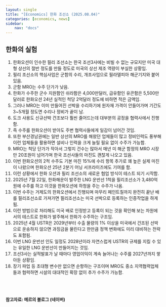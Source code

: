 ```yaml
---
layout: single
title: "[Economics] 한화 조선소 (2025.08.04)"
categories: [economics, news]
sidebar:
    nav: "docs"
---
```


## 한화의 실험
1. 한화오션이 인수한 필리 조선소는 한국 조선3사에는 비빌 수 없는 규모지만 미국 대형 상선의 절반 정도를 만들 정도로 미국의 상선 제조 역량이 부실한 상황임.
1. 필리 조선소의 핵심사업은 군함의 수리, 개조사업으로 필라델피아 해군기지와 붙어있음.
1. 군함 MRO는 수주 단가가 낮음.
1. 한화가 수주한 군수 지원함인 쉬라함은 4,000만달러, 급유함인 유콘함은 5,500만달러로 한화오션 24년 실적인 척당 2억달러 정도에 비하면 적은 금액임.
1. 그러나 MRO는 이미 만들어진 선박을 수리하기에 원자재 가격이 안들어가며 기간도 3~5개월 정도면 수리나 정비가 끝이 남.
1. 도크 사용도 신규선박 건조보다 훨씬 줄어드는데 대부분의 공정을 협력사에서 진행함.
1. 즉 수주를 한화오션이 받아도 주변 협력사들에게 일감이 넘어간 것임.
1. 또한 부산경남권에는 일반 상선의 MRO를 해왔던 업체들이 많고 정비인력도 풍부해 이런 업체들을 활용하면 설비나 인력을 크게 늘릴 필요 없이 수주가 가능함.
1. MRO는 척당 단가가 작아서 그렇지 건수는 많아서 매년 미 해군 함정의 MRO 시장만 20조원이 넘어가며 한국 조선사들의 마진도 괜찮게 나오고 있음.
1. 이번 한화오션의 2척 수주도 기본 마진 15%에 수리 항목 추가로 꽤 높은 실제 마진이 나왔으며 한화오션 25년 2분기 어닝 서프라이즈에도 기여를 함.
1. 이런 상황에서 한화 오션과 필리 조선소의 새로운 협업 방식이 테스트 되기 시작함.
1. 2025년 7월 22일, 한화해운이 발주한 LNG 운반선 1척을 필리조선소가 3,480억원에 수주를 하고 이것을 한화오션에 하청을 주는 수주가 나옴.
1. 이번 수주는 거제도의 한화오션에서 진행되며 마무리 페인트칠까지 완전히 끝난 배를 필리조선소로 가져가면 필리조선소는 미국 선박으로 등록하는 인증작업을 하게 됨.
1. 이런 방법으로 처리해도 미국 배로 인정받고 등록이 되는 것을 확인해 보는 차원에서의 테스트로 한화가 발주해서 한화가 수주하는 구조임.
1. 2025년 4월 USTR은 2029년부터 수출 물량의 1% 이상을 미국에서 건조된 선박으로 운송하지 않으면 과징금을 물린다고 한만큼 정책 변화에도 미리 대비하는 전략도 포함됨.
1. 이번 LNG 운반선 인도 일정도 2028년이라 자연스럽게 USTR의 규제를 지킬 수 있는 유일한 LNG 운반선이 만들어지는 것임.
1. 조선3사는 실적발표가 날 때마다 영업이익이 계속 늘어나는 수주를 2027년까지 쌓아둔 상황임.
1. 장기 파업 등 초대형 변수만 없으면 순항하는 구조이며 MRO도 중소 지역협력업체들과 협력하면 시설의 대대적인 확장 없이 추가 수주가 가능함.



<br/>
<br/>

#### 참고자료: 메르의 블로그 (네이버)